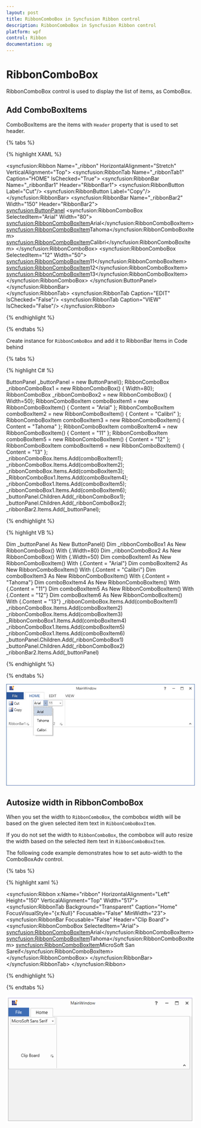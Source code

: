 ```yaml
---
layout: post
title: RibbonComboBox in Syncfusion Ribbon control
description: RibbonComboBox in Syncfusion Ribbon control
platform: wpf
control: Ribbon
documentation: ug
---
```

# RibbonComboBox

RibbonComboBox control is used to display the list of items, as ComboBox.

## Add ComboBoxItems

ComboBoxItems are the items with `Header` property that is used to set header.


{% tabs %}

{% highlight XAML %}

<syncfusion:Ribbon Name="_ribbon" HorizontalAlignment="Stretch" VerticalAlignment="Top">
<syncfusion:RibbonTab Name="_ribbonTab1" Caption="HOME" IsChecked="True">
<syncfusion:RibbonBar Name="_ribbonBar1" Header="RibbonBar1">
<syncfusion:RibbonButton Label="Cut"/>
<syncfusion:RibbonButton Label="Copy"/>
</syncfusion:RibbonBar>
<syncfusion:RibbonBar Name="_ribbonBar2" Width="150" Header="RibbonBar2">     
<syncfusion:ButtonPanel>
<syncfusion:RibbonComboBox SelectedItem="Arial" Width="80">
<syncfusion:RibbonComboBoxItem>Arial</syncfusion:RibbonComboBoxItem>
<syncfusion:RibbonComboBoxItem>Tahoma</syncfusion:RibbonComboBoxItem>
<syncfusion:RibbonComboBoxItem>Calibri</syncfusion:RibbonComboBoxItem>
</syncfusion:RibbonComboBox>
<syncfusion:RibbonComboBox SelectedItem="12" Width="50">
<syncfusion:RibbonComboBoxItem>11</syncfusion:RibbonComboBoxItem>
<syncfusion:RibbonComboBoxItem>12</syncfusion:RibbonComboBoxItem>
<syncfusion:RibbonComboBoxItem>13</syncfusion:RibbonComboBoxItem>
</syncfusion:RibbonComboBox>
</syncfusion:ButtonPanel>
</syncfusion:RibbonBar>         
</syncfusion:RibbonTab>
<syncfusion:RibbonTab Caption="EDIT"  IsChecked="False"/>
<syncfusion:RibbonTab Caption="VIEW"  IsChecked="False"/>
</syncfusion:Ribbon>

{% endhighlight %}

{% endtabs %}

Create instance for `RibbonComboBox` and add it to RibbonBar Items in Code behind

{% tabs %}

{% highlight C# %}

ButtonPanel _buttonPanel = new ButtonPanel();
RibbonComboBox _ribbonComboBox1 = new RibbonComboBox() { Width=80};
RibbonComboBox _ribbonComboBox2 = new RibbonComboBox() { Width=50};
RibbonComboBoxItem comboBoxItem1 = new RibbonComboBoxItem() { Content = "Arial" };
RibbonComboBoxItem comboBoxItem2 = new RibbonComboBoxItem() { Content = "Calibri" };
RibbonComboBoxItem comboBoxItem3 = new RibbonComboBoxItem() { Content = "Tahoma" };
RibbonComboBoxItem comboBoxItem4 = new RibbonComboBoxItem() { Content = "11" };
RibbonComboBoxItem comboBoxItem5 = new RibbonComboBoxItem() { Content = "12" };
RibbonComboBoxItem comboBoxItem6 = new RibbonComboBoxItem() { Content = "13" };     
_ribbonComboBox.Items.Add(comboBoxItem1);
_ribbonComboBox.Items.Add(comboBoxItem2);
_ribbonComboBox.Items.Add(comboBoxItem3);
_RibbonComboBox1.Items.Add(comboBoxItem4);
_ribbonComboBox1.Items.Add(comboBoxItem5);
_ribbonComboBox1.Items.Add(comboBoxItem6);
_buttonPanel.Children.Add(_ribbonComboBox1);
_buttonPanel.Children.Add(_ribbonComboBox2);
_ribbonBar2.Items.Add(_buttonPanel);

{% endhighlight %}

{% highlight VB %}

Dim _buttonPanel As New ButtonPanel()
Dim _ribbonComboBox1 As New RibbonComboBox() With {.Width=80}
Dim _ribbonComboBox2 As New RibbonComboBox() With {.Width=50}
Dim comboBoxItem1 As New RibbonComboBoxItem() With {.Content = "Arial"}
Dim comboBoxItem2 As New RibbonComboBoxItem() With {.Content = "Calibri"}
Dim comboBoxItem3 As New RibbonComboBoxItem() With {.Content = "Tahoma"}
Dim comboBoxItem4 As New RibbonComboBoxItem() With {.Content = "11"}
Dim comboBoxItem5 As New RibbonComboBoxItem() With {.Content = "12"}
Dim comboBoxItem6 As New RibbonComboBoxItem() With {.Content = "13"}
_ribbonComboBox.Items.Add(comboBoxItem1)
_ribbonComboBox.Items.Add(comboBoxItem2)
_ribbonComboBox.Items.Add(comboBoxItem3)
_RibbonComboBox1.Items.Add(comboBoxItem4)
_ribbonComboBox1.Items.Add(comboBoxItem5)
_ribbonComboBox1.Items.Add(comboBoxItem6)
_buttonPanel.Children.Add(_ribbonComboBox1)
_buttonPanel.Children.Add(_ribbonComboBox2)
_ribbonBar2.Items.Add(_buttonPanel)

{% endhighlight %}

{% endtabs %}

![WPF Ribbon showing added comboboxitems](RibbonComboBox_images/RibbonComboBox_img1.jpg)

## Autosize width in RibbonComboBox

When you set the width to `RibbonComboBox`, the combobox width will be based on the given selected item text in `RibbonComboBoxItem`.

If you do not set the width to `RibbonComboBox`, the combobox will auto resize the width based on the selected item text in `RibbonComboBoxItem`.

The following code example demonstrates how to set auto-width to the ComboBoxAdv control. 

{% tabs %}

{% highlight xaml %}

<syncfusion:Ribbon x:Name="ribbon" HorizontalAlignment="Left" Height="150" VerticalAlignment="Top" Width="517">
<syncfusion:RibbonTab Background="Transparent" Caption="Home" FocusVisualStyle="{x:Null}" Focusable="False" MinWidth="23">
<syncfusion:RibbonBar Focusable="False" Header="Clip Board">
<syncfusion:RibbonComboBox SelectedItem="Arial">
<syncfusion:RibbonComboBoxItem>Arial</syncfusion:RibbonComboBoxItem>
<syncfusion:RibbonComboBoxItem>Tahoma</syncfusion:RibbonComboBoxItem>
<syncfusion:RibbonComboBoxItem>MicroSoft San Sareif</syncfusion:RibbonComboBoxItem>
</syncfusion:RibbonComboBox>
</syncfusion:RibbonBar>                
</syncfusion:RibbonTab>
</syncfusion:Ribbon>

{% endhighlight %}

{% endtabs %}

![WPF Ribbon showing combobox resize by selected item](RibbonComboBox_images/RibbonComboBox_selecteditem1.png)
